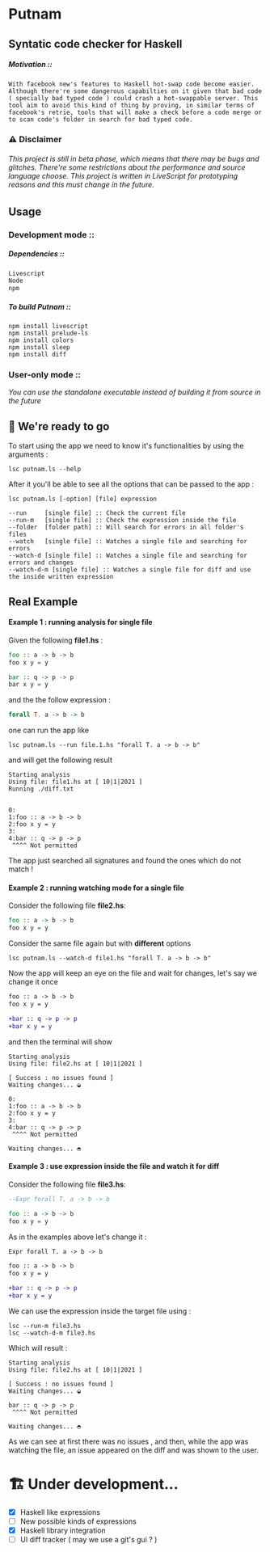 # Putnam

## Syntatic code checker for Haskell

##### Motivation :: 
``
With facebook new's features to Haskell hot-swap code become easier. Although there're some dangerous capabilties on it given that bad code ( specially bad typed code ) could crash a hot-swappable server. This tool aim to avoid this kind of thing by proving, in similar terms of facebook's retrie, tools that will make a check before a code merge or to scan code's folder in search for bad typed code. 
`` 

### ⚠️ Disclaimer
###### This project is still in beta phase, which means that there may be bugs and glitches. There're some restrictions about the performance and source language choose. This project is written in LiveScript for prototyping reasons and this must change in the future. 

## Usage

### Development mode :: 

##### Dependencies :: 
```powershell  
Livescript
Node
npm 
```

##### To build Putnam :: 
```poweshell 
npm install livescript
npm install prelude-ls
npm install colors
npm install sleep
npm install diff 
```

### User-only mode :: 

*You can use the standalone executable instead of building it from source in the future* 

## 🎉 We're ready to go 
To start using the app we need to know it's functionalities by using the arguments :
```console
lsc putnam.ls --help
```
After it you'll be able to see all the options that can be passed to the app : 
```console
lsc putnam.ls [-option] [file] expression 

--run     [single file] :: Check the current file  
--run-m   [single file] :: Check the expression inside the file  
--folder  [folder path] :: Will search for errors in all folder's files
--watch   [single file] :: Watches a single file and searching for errors
--watch-d [single file] :: Watches a single file and searching for errors and changes
--watch-d-m [single file] :: Watches a single file for diff and use the inside written expression
```

## Real Example
#### Example 1 : running analysis for single file 

Given the following **file1.hs** : 

```haskell
foo :: a -> b -> b
foo x y = y 

bar :: q -> p -> p
bar x y = y 
```

and the the follow expression :
```haskell
forall T. a -> b -> b
```

one can run the app like 
```console
lsc putnam.ls --run file.1.hs "forall T. a -> b -> b"
```

and will get the following result 
```
Starting analysis
Using file: file1.hs at [ 10|1|2021 ]
Running ./diff.txt


0: 
1:foo :: a -> b -> b
2:foo x y = y
3:
4:bar :: q -> p -> p
 ^^^^ Not permitted
```

The app just searched all signatures and found the ones which do not match !

#### Example 2 : running watching mode for a single file

Consider the following file **file2.hs**:

```haskell
foo :: a -> b -> b
foo x y = y 
```

Consider the same file again but with **different** options   

```console
lsc putnam.ls --watch-d file1.hs "forall T. a -> b -> b"
```
 Now the app will keep an eye on the file and wait for changes, let's say we change it once
 
```diff
foo :: a -> b -> b
foo x y = y 

+bar :: q -> p -> p
+bar x y = y 
```

and then the terminal will show

```
Starting analysis
Using file: file2.hs at [ 10|1|2021 ]

[ Success : no issues found ]
Waiting changes... ◒

0:
1:foo :: a -> b -> b
2:foo x y = y
3:
4:bar :: q -> p -> p
 ^^^^ Not permitted

Waiting changes... ◓
```

#### Example 3 : use expression inside the file and watch it for diff

Consider the following file **file3.hs**:

```haskell
--Expr forall T. a -> b -> b

foo :: a -> b -> b
foo x y = y 
```

As in the examples above let's change it :

```diff
Expr forall T. a -> b -> b

foo :: a -> b -> b
foo x y = y 

+bar :: q -> p -> p
+bar x y = y 
```

We can use the expression inside the target file using :

```console
lsc --run-m file3.hs 
lsc --watch-d-m file3.hs 
```

Which will result :

```
Starting analysis
Using file: file2.hs at [ 10|1|2021 ]

[ Success : no issues found ]
Waiting changes... ◒

bar :: q -> p -> p
 ^^^^ Not permitted

Waiting changes... ◓
```


As we can see at first there was no issues , and then, while the app was watching the file, an issue appeared on the diff and was shown to the user. 

# 🏗️ Under development...
- [X] Haskell like expressions 
- [ ] New possible kinds of expressions
- [X] Haskell library integration 
- [ ] UI diff tracker ( may we use a git's gui ? ) 
